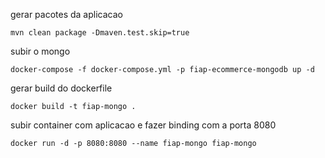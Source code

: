 gerar pacotes da aplicacao
```shell
mvn clean package -Dmaven.test.skip=true
```

subir o mongo
```shell
docker-compose -f docker-compose.yml -p fiap-ecommerce-mongodb up -d
```

gerar build do dockerfile
```shell
docker build -t fiap-mongo .
```

subir container com aplicacao e fazer binding com a porta 8080
```shell
docker run -d -p 8080:8080 --name fiap-mongo fiap-mongo
```